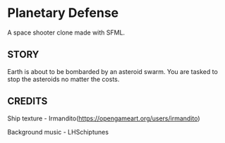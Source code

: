 # Planetary Defense

A space shooter clone made with SFML. 


## STORY

Earth is about to be bombarded by an asteroid swarm. You are tasked to stop the asteroids no matter the costs.


## CREDITS

Ship texture - Irmandito(https://opengameart.org/users/irmandito)

Background music - LHSchiptunes
